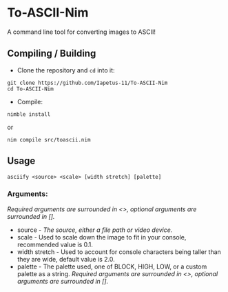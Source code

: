 # To-ASCII-Nim
A command line tool for converting images to ASCII!

## Compiling / Building
* Clone the repository and `cd` into it:
```
git clone https://github.com/Iapetus-11/To-ASCII-Nim
cd To-ASCII-Nim
```
* Compile:
```
nimble install
```
or
```
nim compile src/toascii.nim
```

## Usage
```
asciify <source> <scale> [width stretch] [palette]
```
### Arguments:
*Required arguments are surrounded in <>, optional arguments are surrounded in [].*
- source - *The source, either a file path or video device.*
- scale - Used to scale down the image to fit in your console, recommended value is 0.1.
- width stretch - Used to account for console characters being taller than they are wide, default value is 2.0.
- palette - The palette used, one of BLOCK, HIGH, LOW, or a custom palette as a string.
*Required arguments are surrounded in <>, optional arguments are surrounded in [].*

